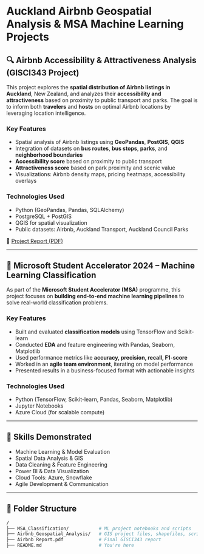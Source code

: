 # Auckland Airbnb Geospatial Analysis & MSA Machine Learning Projects

## 🔍 Airbnb Accessibility & Attractiveness Analysis (GISCI343 Project)

This project explores the **spatial distribution of Airbnb listings in Auckland**, New Zealand, and analyzes their **accessibility and attractiveness** based on proximity to public transport and parks. The goal is to inform both **travelers** and **hosts** on optimal Airbnb locations by leveraging location intelligence.

### Key Features
- Spatial analysis of Airbnb listings using **GeoPandas**, **PostGIS**, **QGIS**
- Integration of datasets on **bus routes**, **bus stops**, **parks**, and **neighborhood boundaries**
- **Accessibility score** based on proximity to public transport
- **Attractiveness score** based on park proximity and scenic value
- Visualizations: Airbnb density maps, pricing heatmaps, accessibility overlays

### Technologies Used
- Python (GeoPandas, Pandas, SQLAlchemy)
- PostgreSQL + PostGIS
- QGIS for spatial visualization
- Public datasets: Airbnb, Auckland Transport, Auckland Council Parks

📄 [Project Report (PDF)](./Airbnb%20Report.pdf)

---

## 🤖 Microsoft Student Accelerator 2024 – Machine Learning Classification

As part of the **Microsoft Student Accelerator (MSA)** programme, this project focuses on **building end-to-end machine learning pipelines** to solve real-world classification problems.

### Key Features
- Built and evaluated **classification models** using TensorFlow and Scikit-learn
- Conducted **EDA** and feature engineering with Pandas, Seaborn, Matplotlib
- Used performance metrics like **accuracy, precision, recall, F1-score**
- Worked in an **agile team environment**, iterating on model performance
- Presented results in a business-focused format with actionable insights

### Technologies Used
- Python (TensorFlow, Scikit-learn, Pandas, Seaborn, Matplotlib)
- Jupyter Notebooks
- Azure Cloud (for scalable compute)

---

## 🔧 Skills Demonstrated

- Machine Learning & Model Evaluation  
- Spatial Data Analysis & GIS  
- Data Cleaning & Feature Engineering  
- Power BI & Data Visualization  
- Cloud Tools: Azure, Snowflake  
- Agile Development & Communication

---

## 📂 Folder Structure

```bash
/
├── MSA_Classification/           # ML project notebooks and scripts
├── Airbnb_Geospatial_Analysis/   # GIS project files, shapefiles, scripts
├── Airbnb Report.pdf             # Final GISCI343 report
├── README.md                     # You're here
